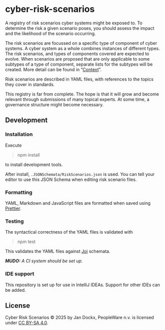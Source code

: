 # cyber-risk-scenarios

A registry of risk scenarios cyber systems might be exposed to. To determine the risk a given scenario poses, you should
assess the impact and the likelihood of the scenario occurring.

The risk scenarios are focussed on a specific type of component of cyber systems. A cyber system as a whole combines
instances of different types. The risk scenarios, and types of components covered are expected to evolve. When scenarios
are proposed that are only applicable to some subtypes of a type of component, separate lists for the subtypes will be
created. More detail can be found in “[Context]”.

Risk scenarios are described in YAML files, with references to the topics they cover in standards.

This registry is far from complete. The hope is that it will grow and become relevant through submissions of many
topical experts. At some time, a governance structure might become necessary.

## Development

### Installation

Execute

> npm install

to install development tools.

After install, `.JSONSchemata/RiskScenarios.json` is used. You can tell your editor to use this JSON Schema when editing
risk scenario files.

### Formatting

YAML, Markdown and JavaScript files are formatted when saved using [Prettier].

### Testing

The syntactical correctness of the YAML files is validated with

> npm test

This validates the YAML files against [Joi] schemata.

_**MUDO:** A CI system should be set up._

### IDE support

This repository is set up for use in IntelliJ IDEAs. Support for other IDEs can be added.

## License

Cyber Risk Scenarios © 2025 by Jan Dockx, PeopleWare n.v. is licensed under [CC BY-SA 4.0].

[Context]: doc/index.md
[prettier]: https://www.npmjs.com/package/prettier
[joi]: https://joi.dev/
[CC BY-SA 4.0]: https://creativecommons.org/licenses/by-sa/4.0/
